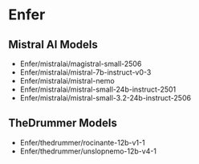 # Enfer

## Mistral AI Models

- Enfer/mistralai/magistral-small-2506
- Enfer/mistralai/mistral-7b-instruct-v0-3
- Enfer/mistralai/mistral-nemo
- Enfer/mistralai/mistral-small-24b-instruct-2501
- Enfer/mistralai/mistral-small-3.2-24b-instruct-2506

## TheDrummer Models

- Enfer/thedrummer/rocinante-12b-v1-1
- Enfer/thedrummer/unslopnemo-12b-v4-1
